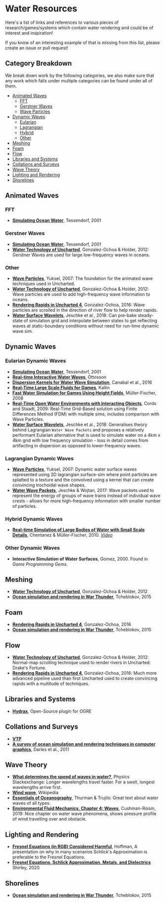# Water Resources

Here's a list of links and references to various pieces of research/games/systems which contain water rendering and could be of interest and inspiration!

If you know of an interesting example of that is missing from this list, please create an issue or pull request!

## Category Breakdown

We break down work by the following categories, we also make sure that any work which falls under multiple categories can be found under all of them.

  - [Animated Waves](#animated-waves)
    - [FFT](#fft)
    - [Gerstner Waves](#gerstner-waves)
    - [Wave Particles](#wave-particles)
  - [Dynamic Waves](#dynamic-waves)
    - [Eularian](#eularian-dynamic-waves)
    - [Lagrangian](#lagrangian-dynamic-waves)
    - [Hybrid](#hybrid-dynamic-waves)
    - [Other](#other-dynamic-waves)
  - [Meshing](#meshing)
  - [Foam](#foam)
  - [Flow](#flow)
  - [Libraries and Systems](#libraries-and-systems)
  - [Collations and Surveys](#collations-and-surveys)
  - [Wave Theory](#wave-theory)
  - [Lighting and Rendering](#lighting-and-rendering)
  - [Shorelines](#shorelines)
  <!-- TODO
  - [3D Sims](#3d-sims)
    - [Eularian](#eularian-3d-sims)
    - [Lagrangian](#lagrangian-3d-sims)
    -->


## Animated Waves

### FFT
  - __[Simulating Ocean Water](http://citeseerx.ist.psu.edu/viewdoc/download?doi=10.1.1.131.5567&rep=rep1&type=pdf)__, Tessendorf, 2001

### Gerstner Waves
  - __[Simulating Ocean Water](http://citeseerx.ist.psu.edu/viewdoc/download?doi=10.1.1.131.5567&rep=rep1&type=pdf)__, Tessendorf, 2001
  - __[Water Technology of Uncharted](https://cgzoo.files.wordpress.com/2012/04/water-technology-of-uncharted-gdc-2012.pdf)__, Gonzalez-Ochoa & Holder, 2012: Gerstner Waves are used for large low-frequency waves in oceans.

### Other
  - __[Wave Particles](http://www.cemyuksel.com/research/waveparticles/)__, Yuksel, 2007: The foundation for the animated wave techniques used in Uncharted.
  - __[Water Technology of Uncharted](https://cgzoo.files.wordpress.com/2012/04/water-technology-of-uncharted-gdc-2012.pdf)__, Gonzalez-Ochoa & Holder, 2012: Wave particles are used to add high-frequency wave information to oceans.
  - __[Rendering Rapids in Uncharted 4](http://advances.realtimerendering.com/s2016/Rendering%20rapids%20in%20Uncharted%204.pptx)__, Gonzalez-Ochoa, 2016: Wave particles are scrolled in the direction of river flow to help render rapids.
  - __[Water Surface Wavelets](http://visualcomputing.ist.ac.at/publications/2018/WSW/)__, Jeschke et al., 2018: Can pre-bake steady-state of simulation grid and interpolate between states to get reflecting waves at static-boundary conditions without need for run-time dynamic wave sim.

## Dynamic Waves

### Eularian Dynamic Waves
  - __[Simulating Ocean Water](http://citeseerx.ist.psu.edu/viewdoc/download?doi=10.1.1.131.5567&rep=rep1&type=pdf)__, Tessendorf, 2001
  - __[Real-time Interactive Water Waves](http://www.dice.se/wp-content/uploads/2014/12/water-interaction-ottosson_bjorn.pdf)__, Ottosson
  - __[Dispersion Kernels for Water Wave Simulation](https://gmrv.es/Publications/2016/CMTKPO16/main.pdf)__, Canabal et al., 2016
  - __[Real-Time Large Scale Fluids for Games](https://pdfs.semanticscholar.org/a3c5/5aeda63895d846c38ae23e921cec7320f584.pdf)__, Kallin
  - __[Fast Water Simulation for Games Using Height Fields](http://matthias-mueller-fischer.ch/talks/GDC2008.pdf)__, Müller-Fischer, 2008
  - __[Real-Time Open Water Environments with Interacting Objects](http://citeseerx.ist.psu.edu/viewdoc/download?doi=10.1.1.162.2833&rep=rep1&type=pdf)__, Cords and Staadt, 2009: Real-Time Grid-Based solution using Finite Differences Method (FDM) with multiple sims, includes comparison with Wave Particles.
  - __[Water Surface Wavelets](http://visualcomputing.ist.ac.at/publications/2018/WSW/)__, Jeschke et al., 2018: Generalises theory behind Lagrangian `Water Wave Packets` and proposes a relatively performant Eularian alternative that is used to simulate water on a 4km x 4km grid with low frequency simulation - loss in detail comes from artifacting in dispersion as opposed to lower-frequency waves.

### Lagrangian Dynamic Waves
  - __[Wave Particles](http://www.cemyuksel.com/research/waveparticles/)__, Yuksel, 2007: Dynamic water surface waves represented using 2D lagrangian surface-sim where point particles are splatted to a texture and the convolved using a kernel that can create convincing trochoidal wave shapes.
  - __[Water Wave Packets](http://visualcomputing.ist.ac.at/publications/2017/WWP/)__, Jeschke & Wojtan, 2017: Wave packets used to represent the energy of groups of wave trains instead of individual wave crests - allows for more high-frequency information with smaller number of particles.

### Hybrid Dynamic Waves
  - __[Real-time Simulation of Large Bodies of Water with Small Scale Details](https://www.semanticscholar.org/paper/Real-time-Simulation-of-Large-Bodies-of-Water-with-Chentanez-M%C3%BCller/8b89fb1c664b742271e0f19a9efe8492f14074f5)__, Chentanez & Müller-Fischer, 2010. _[Video](https://www.youtube.com/watch?v=bojdpqi2l_o)_

### Other Dynamic Waves
  - __Interactive Simulation of Water Surfaces__, Gomez, 2000. Found in _Game Programming Gems_.

## Meshing
  - __[Water Technology of Uncharted](https://cgzoo.files.wordpress.com/2012/04/water-technology-of-uncharted-gdc-2012.pdf)__, Gonzalez-Ochoa & Holder, 2012
  - __[Ocean simulation and rendering in War Thunder](http://developer.download.nvidia.com/assets/gameworks/downloads/regular/events/cgdc15/CGDC2015_ocean_simulation_en.pdf)__, Tcheblokov, 2015
## Foam
  - __[Rendering Rapids in Uncharted 4](http://advances.realtimerendering.com/s2016/Rendering%20rapids%20in%20Uncharted%204.pptx)__, Gonzalez-Ochoa, 2016
  - __[Ocean simulation and rendering in War Thunder](http://developer.download.nvidia.com/assets/gameworks/downloads/regular/events/cgdc15/CGDC2015_ocean_simulation_en.pdf)__, Tcheblokov, 2015

## Flow
  - __[Water Technology of Uncharted](https://cgzoo.files.wordpress.com/2012/04/water-technology-of-uncharted-gdc-2012.pdf)__, Gonzalez-Ochoa & Holder, 2012: Normal-map scrolling technique used to render rivers in Uncharted: Drake's Fortune.
  - __[Rendering Rapids in Uncharted 4](http://advances.realtimerendering.com/s2016/Rendering%20rapids%20in%20Uncharted%204.pptx)__, Gonzalez-Ochoa, 2016: Much more advanced pipeline used than first Uncharted used to create convincing rapids with a multitude of techniques.

## Libraries and Systems
  - __[Hydrax](https://github.com/imperative/CommunityHydrax)__, Open-Source plugin for OGRE

## Collations and Surveys
  - __[VTP](http://vterrain.org/Water/)__
  - __[A survey of ocean simulation and rendering techniques in computer graphics](https://arxiv.org/pdf/1109.6494.pdf)__, Darles et al., 2011

## Wave Theory
  - __[What determines the speed of waves in water?](https://physics.stackexchange.com/questions/121327/what-determines-the-speed-of-waves-in-water/121330#121330)__, Physics Stackexchange: Longer wavelengths travel faster. For a swell, longest wavelengths arrive first.
  - __[Wind wave](https://en.wikipedia.org/wiki/Wind_wave)__, Wikipedia
  - __[Essentials of Oceanography](https://topex.ucsd.edu/ps/trujillo_waves.pdf)__, Thurman & Trujilo: Great text about water waves of all types.
  - __[Environmental Fluid Mechanics, Chapter 4: Waves](http://www.dartmouth.edu/~cushman/books/EFM/chap4.pdf)__, Cushman-Roisin, 2019: Nice chapter on water wave phenomena, shows pressure profile of wind travelling over and obstacle.

## Lighting and Rendering
  - __[Fresnel Equations (in RGB) Considered Harmful](http://renderwonk.com/publications/mam2019/naty_mam2019.pdf)__, Hoffman, A presentation on why in many scenarios Schlick's Approximation is preferable to the Fresnel Equations.
  - __[Fresnel Equations, Schlick Approximation, Metals, and Dielectrics](http://psgraphics.blogspot.com/2020/03/fresnel-equations-schlick-approximation.html)__ Shirley, 2020

## Shorelines
  - __[Ocean simulation and rendering in War Thunder](http://developer.download.nvidia.com/assets/gameworks/downloads/regular/events/cgdc15/CGDC2015_ocean_simulation_en.pdf)__, Tcheblokov, 2015

<!--
  - http://www-eaps.mit.edu/~rap/courses/12333_notes/dispersion.pdf : Useful notes on dispersive and non-dispersive waves.
  - https://thayer.dartmouth.edu/~d30345d/books/EFM/chap4.pdf : More notes on waves.
  - https://ccrma.stanford.edu/~jos/pasp/Dispersive_1D_Wave_Equation.html : Dispersive wave equation.
  - http://www.bu.edu/pasi-tsunami/files/2013/01/daytwo12.pdf : Dispersion does not apply to tsunamis.
  - https://pdfs.semanticscholar.org/c902/c4f2c61734cbf4ec7ee8b792ccb01644943d.pdf, Thuery: Detailed SWE description
  - http://kestrel.nmt.edu/~raymond/classes/ph332/notes/shallowgov/shallowgov.pdf, Using SWE for ocean on large scales
  - Three stages of how wind generates waves, with refs: https://www.wikiwaves.org/Ocean-Wave_Spectra
  - Miles - how energy is transferred from wind to wave: https://www.cambridge.org/core/journals/journal-of-fluid-mechanics/article/on-the-generation-of-surface-waves-by-shear-flows/40B503619B6D4571BEF3D31CB8925084
  - Realistic simulation of waves using wave spectra: https://hal.archives-ouvertes.fr/file/index/docid/307938/filename/frechot_realistic_simulation_of_ocean_surface_using_wave_spectra.pdf
  - Nice practical demo about testing different wave breakers: https://youtu.be/3yNoy4H2Z-o
  - Useful notes/diagrams on waves: http://hyperphysics.phy-astr.gsu.edu/hbase/Waves/watwav2.html, http://hyperphysics.phy-astr.gsu.edu/hbase/watwav.html#c1
  - Nice slides on natural wave phenomena http://www2.ess.ucla.edu/~schauble/EPSS15_Oceanography/LEC13S17_Waves_6perpage.pdf
  - Demonstration that Gerstner wave motion is physically possible https://www.tandfonline.com/doi/abs/10.2991/jnmp.2008.15.S2.7
-->

<!--TODO: Add and organise these
* Weta - Synthesizing waves from animated heightfields - 2012 - deals with optimizing a physical ocean surface to match an artist authored shape, numerical issues with tanh(), eliminating overlaps, computing a 3D velocity field: http://cs.au.dk/~bang/publications/NielsenSoderstromBridsonTOG2012.pdf
* Hitman Ocean Technology - they mix a few systems together (thanks for link @ajweeks) https://www.eidosmontreal.com/en/news/hitman-ocean-technology
* Kass - derive / justify wave equation: http://citeseerx.ist.psu.edu/viewdoc/download?doi=10.1.1.89.1204&rep=rep1&type=pdf


### Wave Theory



### Wave Simulation

* Mode splitting - surface + volume sim combined: http://www.hilkocords.de/publications/mode_splitting.pdf
* Boat interaction: https://www.youtube.com/watch?v=YK_Za2MY2a0 , paper: http://www.hilkocords.de/publications/open_water.pdf
* Setting up boat interactioin in maya: https://www.youtube.com/watch?v=O-8ow82gQw8 . Touches on issues related to combining heightfield with displacement texture, and the wake lagging behind the object.
* Water Surface Wavelets - Jeschke et al. SIGGRAPH 2018 - http://visualcomputing.ist.ac.at/publications/2018/WSW/ - Interesting rederivation of water motion into a more computationally friendly form. The LOD system in Crest is very competitive with this technique.
* Lecture notes on numerical wave sim, makes use of Courant number directly - https://www.uio.no/studier/emner/matnat/ifi/nedlagte-emner/INF2340/v05/foiler/sim04.pdf
* Insomniac's Water Rendering System for Resistance 2: https://www.gamedevs.org/uploads/insomniac-water.pdf

### Wave Particles

* Original wave particles work: http://www.cemyuksel.com/research/waveparticles/
* Water Surface Wavelets: http://visualcomputing.ist.ac.at/publications/2018/WSW/

### 3D Simulation

* Bubble sim. Hill spherical vortex - irrotational flow around sphere. http://matthias-mueller-fischer.ch/publications/bubbles.pdf

-->

